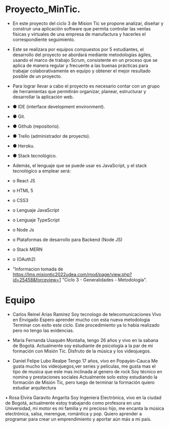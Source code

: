 # Proyecto_MinTic.

* En este proyecto del ciclo 3 de Mision Tic se propone analizar, diseñar y construir una aplicación software que permita controlar las ventas físicas y virtuales de una empresa de manufactura y hacerles el correspondiente seguimiento.
* Este se realizara por equipos compuestos por 5 estudiantes, el desarrollo del proyecto se abordará mediante metodologías ágiles, usando el marco de trabajo Scrum, consistente en un proceso que se aplica de manera regular y frecuente a las buenas prácticas para trabajar colaborativamente en equipo y obtener el mejor resultado posible de un proyecto.
* Para lograr llevar a cabo el proyecto es necesario contar con un grupo de herramientas que permitirán organizar, planear, estructurar y desarrollar la aplicación web.  

* ● IDE (interface development environment). 
* ● Git.
* ● Github (repositorio).
* ● Trello (administrador de proyecto). 
* ● Heroku. 
* ● Stack tecnológico. 

* Además, el lenguaje que se puede usar es JavaScript, y el stack tecnológico a emplear será:

* o	React JS
* o	HTML 5 
* o	CSS3 
* o	Lenguaje JavaScript
* o	Lenguaje TypeScript 
* o	Node Js
* o	Plataformas de desarrollo para Backend (Node JS)
* o	Stack MERN
* o	(OAuth2)

* "Informacion tomada de <https://lms.misiontic2022udea.com/mod/page/view.php?id=25458&forceview=1> "Ciclo 3 - Generalidades - Metodología".


# Equipo



* Carlos Reinel Arias Ramirez
Soy tecnologo de telecomunicaciones
Vivo en Envigado
Espero aprender mucho con esta nueva metodologia
Terminar con exito este ciclo.
Este procedimiento ya lo habia realizado pero no tengo las evidencias.

* María Fernanda Usaquén Montaña, tengo 26 años y vivo en la sabana de Bogotá. Actualmente soy estudiante de psicología a la par de mi formación con Misión Tic. Disfruto de la música y los videojuegos.

* Daniel Felipe Lubo Realpe 
Tengo 17 años, vivo en Popayán-Cauca
Me gusta mucho los videojuegos,ver series y peliculas, me gusta mas el tipo de musica que este mas inclinada al genero de rock
Soy técnico en nomina y prestaciones sociales
Actualmente solo estoy estudiando la formación de Misión Tic, pero luego de terminar la formación quiero estudiar arquitectura 

•	Rosa Elvira Garavito Angarita
Soy Ingeniera Electrónica, vivo en la ciudad de Bogotá, actualmente estoy trabajando como profesora en una Universidad, mi motor es mi familia y mi precioso hijo, me encanta la música electrónica, salsa, merengue, romántica y pop. Quiero aprender a programar para crear un emprendimiento y aportar aún más a mi país.

